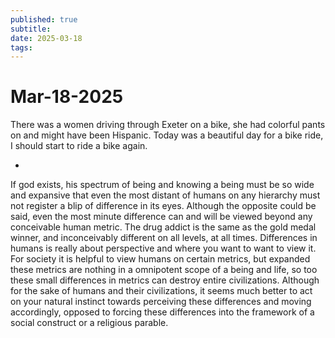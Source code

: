 ```yaml
---
published: true
subtitle: 
date: 2025-03-18
tags: 
---
```


# Mar-18-2025

There was a women driving through Exeter on a bike, she had colorful pants on and might have been Hispanic. Today was a beautiful day for a bike ride, I should start to ride a bike again.

-

If god exists, his spectrum of being and knowing a being must be so wide and expansive that even the most distant of humans on any hierarchy must not register a blip of difference in its eyes. Although the opposite could be said, even the most minute difference can and will be viewed beyond any conceivable human metric. The drug addict is the same as the gold medal winner, and inconceivably different on all levels, at all times. Differences in humans is really about perspective and where you want to want to view it. For society it is helpful to view humans on certain metrics, but expanded these metrics are nothing in a omnipotent scope of a being and life, so too these small differences in metrics can destroy entire civilizations. Although for the sake of humans and their civilizations, it seems much better to act on your natural instinct towards perceiving these differences and moving accordingly, opposed to forcing these differences into the framework of a social construct or a religious parable.
